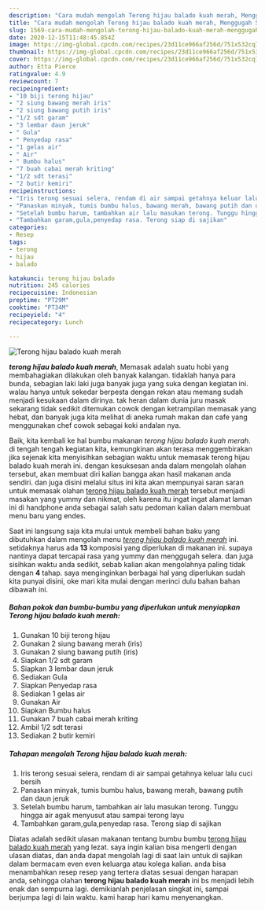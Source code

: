 ```yaml
---
description: "Cara mudah mengolah Terong hijau balado kuah merah, Menggugah Selera"
title: "Cara mudah mengolah Terong hijau balado kuah merah, Menggugah Selera"
slug: 1569-cara-mudah-mengolah-terong-hijau-balado-kuah-merah-menggugah-selera
date: 2020-12-15T11:48:45.854Z
image: https://img-global.cpcdn.com/recipes/23d11ce966af256d/751x532cq70/terong-hijau-balado-kuah-merah-foto-resep-utama.jpg
thumbnail: https://img-global.cpcdn.com/recipes/23d11ce966af256d/751x532cq70/terong-hijau-balado-kuah-merah-foto-resep-utama.jpg
cover: https://img-global.cpcdn.com/recipes/23d11ce966af256d/751x532cq70/terong-hijau-balado-kuah-merah-foto-resep-utama.jpg
author: Etta Pierce
ratingvalue: 4.9
reviewcount: 7
recipeingredient:
- "10 biji terong hijau"
- "2 siung bawang merah iris"
- "2 siung bawang putih iris"
- "1/2 sdt garam"
- "3 lembar daun jeruk"
- " Gula"
- " Penyedap rasa"
- "1 gelas air"
- " Air"
- " Bumbu halus"
- "7 buah cabai merah kriting"
- "1/2 sdt terasi"
- "2 butir kemiri"
recipeinstructions:
- "Iris terong sesuai selera, rendam di air sampai getahnya keluar lalu cuci bersih"
- "Panaskan minyak, tumis bumbu halus, bawang merah, bawang putih dan daun jeruk"
- "Setelah bumbu harum, tambahkan air lalu masukan terong. Tunggu hingga air agak menyusut atau sampai terong layu"
- "Tambahkan garam,gula,penyedap rasa. Terong siap di sajikan"
categories:
- Resep
tags:
- terong
- hijau
- balado

katakunci: terong hijau balado 
nutrition: 245 calories
recipecuisine: Indonesian
preptime: "PT29M"
cooktime: "PT34M"
recipeyield: "4"
recipecategory: Lunch

---
```



![Terong hijau balado kuah merah](https://img-global.cpcdn.com/recipes/23d11ce966af256d/751x532cq70/terong-hijau-balado-kuah-merah-foto-resep-utama.jpg)

<b><i>terong hijau balado kuah merah</i></b>, Memasak adalah suatu hobi yang membahagiakan dilakukan oleh banyak kalangan. tidaklah hanya para bunda, sebagian laki laki juga banyak juga yang suka dengan kegiatan ini. walau hanya untuk sekedar berpesta dengan rekan atau memang sudah menjadi kesukaan dalam dirinya. tak heran dalam dunia juru masak sekarang tidak sedikit ditemukan cowok dengan ketrampilan memasak yang hebat, dan banyak juga kita melihat di aneka rumah makan dan cafe yang menggunakan chef cowok sebagai koki andalan nya.



Baik, kita kembali ke hal bumbu makanan <i>terong hijau balado kuah merah</i>. di tengah tengah kegiatan kita, kemungkinan akan terasa menggembirakan jika sejenak kita menyisihkan sebagian waktu untuk memasak terong hijau balado kuah merah ini. dengan kesuksesan anda dalam mengolah olahan tersebut, akan membuat diri kalian bangga akan hasil makanan anda sendiri. dan juga disini melalui situs ini kita akan mempunyai saran saran untuk memasak olahan <u>terong hijau balado kuah merah</u> tersebut menjadi masakan yang yummy dan nikmat, oleh karena itu ingat ingat alamat laman ini di handphone anda sebagai salah satu pedoman kalian dalam membuat menu baru yang endes.


Saat ini langsung saja kita mulai untuk membeli bahan baku yang dibutuhkan dalam mengolah menu <u><i>terong hijau balado kuah merah</i></u> ini. setidaknya harus ada <b>13</b> komposisi yang diperlukan di makanan ini. supaya nantinya dapat tercapai rasa yang yummy dan menggugah selera. dan juga sisihkan waktu anda sedikit, sebab kalian akan mengolahnya paling tidak dengan <b>4</b> tahap. saya menginginkan berbagai hal yang diperlukan sudah kita punyai disini, oke mari kita mulai dengan merinci dulu bahan bahan dibawah ini.

<!--inarticleads1-->

##### Bahan pokok dan bumbu-bumbu yang diperlukan untuk menyiapkan Terong hijau balado kuah merah:

1. Gunakan 10 biji terong hijau
1. Gunakan 2 siung bawang merah (iris)
1. Gunakan 2 siung bawang putih (iris)
1. Siapkan 1/2 sdt garam
1. Siapkan 3 lembar daun jeruk
1. Sediakan  Gula
1. Siapkan  Penyedap rasa
1. Sediakan 1 gelas air
1. Gunakan  Air
1. Siapkan  Bumbu halus
1. Gunakan 7 buah cabai merah kriting
1. Ambil 1/2 sdt terasi
1. Sediakan 2 butir kemiri




<!--inarticleads2-->

##### Tahapan mengolah Terong hijau balado kuah merah:

1. Iris terong sesuai selera, rendam di air sampai getahnya keluar lalu cuci bersih
1. Panaskan minyak, tumis bumbu halus, bawang merah, bawang putih dan daun jeruk
1. Setelah bumbu harum, tambahkan air lalu masukan terong. Tunggu hingga air agak menyusut atau sampai terong layu
1. Tambahkan garam,gula,penyedap rasa. Terong siap di sajikan




Diatas adalah sedikit ulasan makanan tentang bumbu bumbu <u>terong hijau balado kuah merah</u> yang lezat. saya ingin kalian bisa mengerti dengan ulasan diatas, dan anda dapat mengolah lagi di saat lain untuk di sajikan dalam bermacam even even keluarga atau kolega kalian. anda bisa menambahkan resep resep yang tertera diatas sesuai dengan harapan anda, sehingga olahan <b>terong hijau balado kuah merah</b> ini bs menjadi lebih enak dan sempurna lagi. demikianlah penjelasan singkat ini, sampai berjumpa lagi di lain waktu. kami harap hari kamu menyenangkan.

